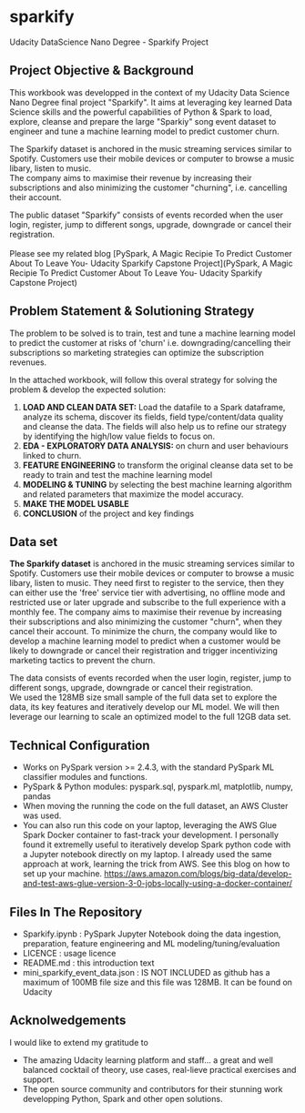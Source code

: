 # sparkify
Udacity DataScience Nano Degree - Sparkify Project

## Project Objective & Background
This workbook was developped in the context of my Udacity Data Science Nano Degree final project "Sparkify". 
It aims at leveraging key learned Data Science skills and the powerful capabilities of Python & Spark to load, explore, cleanse and prepare the large "Sparkiy" song event dataset to engineer and tune a machine learning model to predict customer churn. 

The Sparkify dataset is anchored in the music streaming services similar to Spotify. Customers use their mobile devices or computer to browse a music libary, listen to music. 
<br>The company aims to maximise their revenue by increasing their subscriptions and also minimizing the customer "churning", i.e. cancelling their account. 

The public dataset "Sparkify" consists of events recorded when the user login, register, jump to different songs, upgrade, downgrade or cancel their registration.
<br><br>Please see my related blog [PySpark, A Magic Recipie To Predict Customer About To Leave You- Udacity Sparkify Capstone Project](PySpark, A Magic Recipie To Predict Customer About To Leave You- Udacity Sparkify Capstone Project) 

## Problem Statement & Solutioning Strategy
The problem to be solved is to train, test and tune a machine learning model to predict the customer at risks of 'churn' i.e. downgrading/cancelling their subscriptions so marketing strategies can optimize the subscription revenues.

In the attached workbook, will follow this overal strategy for solving the problem & develop the expected solution:
<ol>
<li><b>LOAD AND CLEAN DATA SET:</b> Load the datafile to a Spark dataframe, analyze its schema, discover its fields, field type/content/data quality and cleanse the data. The fields will also help us to refine our strategy by identifying the high/low value fields to focus on.
</li><li><b>EDA - EXPLORATORY DATA ANALYSIS:</b> on churn and user behaviours linked to churn.
</li><li><b>FEATURE ENGINEERING</b> to transform the original cleanse data set to be ready to train and test the machine learning model
</li><li><b>MODELING & TUNING</b> by selecting the best machine learning algorithm and related parameters that maximize the model accuracy.
</li><li><b>MAKE THE MODEL USABLE</b>
</li><li><b>CONCLUSION</b> of the project and key findings
</ol>

## Data set
<b>The Sparkify dataset</b> is anchored in the music streaming services similar to Spotify. Customers use their mobile devices or computer to browse a music libary, listen to music. They need first to register to the service, then they can either use the 'free' service tier with advertising, no offline mode and restricted use or later upgrade and subscribe to the full experience with a monthly fee. The company aims to maximise their revenue by increasing their subscriptions and also minimizing the customer "churn", when they cancel their account. To minimize the churn, the company would like to develop a machine learning model to predict when a customer would be likely to downgrade or cancel their registration and trigger incentivizing marketing tactics to prevent the churn.

The data consists of events recorded when the user login, register, jump to different songs, upgrade, downgrade or cancel their registration.
<br>We used the 128MB size small sample of the full data set to explore the data, its key features and iteratively develop our ML model. 
We will then leverage our learning to scale an optimized model to the full 12GB data set.

## Technical Configuration
- Works on PySpark version >= 2.4.3, with the standard PySpark ML classifier modules and functions.
- PySpark & Python modules: pyspark.sql, pyspark.ml, matplotlib, numpy, pandas
- When moving the running the code on the full dataset, an AWS Cluster was used. 
- You can also run this code on your laptop, leveraging the AWS Glue Spark Docker container to fast-track your development. I personally found it extremelly useful to iteratively develop Spark python code with a Jupyter notebook directly on my laptop. I already used the same approach at work, learning the trick from AWS. See this blog on how to set up your machine. 
https://aws.amazon.com/blogs/big-data/develop-and-test-aws-glue-version-3-0-jobs-locally-using-a-docker-container/

## Files In The Repository
- Sparkify.ipynb : PySpark Jupyter Notebook doing the data ingestion, preparation, feature engineering and ML modeling/tuning/evaluation
- LICENCE : usage licence
- README.md : this introduction text
- mini_sparkify_event_data.json : IS NOT INCLUDED as github has a maximum of 100MB file size and this file was 128MB. It can be found on Udacity

## Acknolwedgements
I would like to extend my gratitude to 
- The amazing Udacity learning platform and staff… a great and well balanced cocktail of theory, use cases, real-lieve practical exercises and support.
- The open source community and contributors for their stunning work developping Python, Spark and other open solutions.
